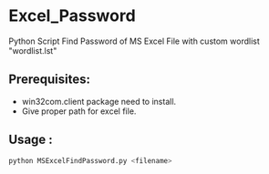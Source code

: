 # Excel_Password
Python Script Find Password of MS Excel File with custom wordlist "wordlist.lst" 

## Prerequisites:
- win32com.client package need to install.
- Give proper path for excel file.

## Usage :
``` bash
python MSExcelFindPassword.py <filename>
``` 
